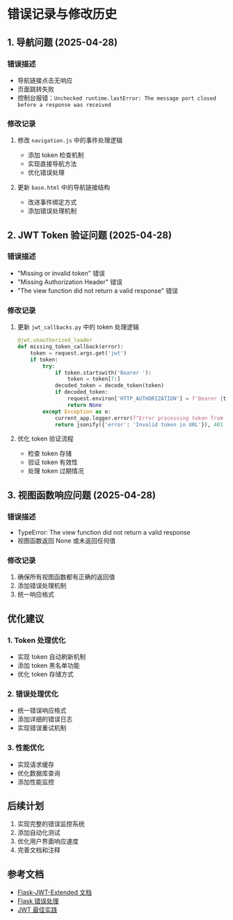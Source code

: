 # 错误记录与修改历史

## 1. 导航问题 (2025-04-28)

### 错误描述
- 导航链接点击无响应
- 页面跳转失败
- 控制台报错：`Unchecked runtime.lastError: The message port closed before a response was received`

### 修改记录
1. 修改 `navigation.js` 中的事件处理逻辑
   - 添加 token 检查机制
   - 实现直接导航方法
   - 优化错误处理

2. 更新 `base.html` 中的导航链接结构
   - 改进事件绑定方式
   - 添加错误处理机制

## 2. JWT Token 验证问题 (2025-04-28)

### 错误描述
- "Missing or invalid token" 错误
- "Missing Authorization Header" 错误
- "The view function did not return a valid response" 错误

### 修改记录
1. 更新 `jwt_callbacks.py` 中的 token 处理逻辑
   ```python
   @jwt.unauthorized_loader
   def missing_token_callback(error):
       token = request.args.get('jwt')
       if token:
           try:
               if token.startswith('Bearer '):
                   token = token[7:]
               decoded_token = decode_token(token)
               if decoded_token:
                   request.environ['HTTP_AUTHORIZATION'] = f'Bearer {token}'
                   return None
           except Exception as e:
               current_app.logger.error(f"Error processing token from URL: {str(e)}")
               return jsonify({'error': 'Invalid token in URL'}), 401
   ```

2. 优化 token 验证流程
   - 检查 token 存储
   - 验证 token 有效性
   - 处理 token 过期情况

## 3. 视图函数响应问题 (2025-04-28)

### 错误描述
- TypeError: The view function did not return a valid response
- 视图函数返回 None 或未返回任何值

### 修改记录
1. 确保所有视图函数都有正确的返回值
2. 添加错误处理机制
3. 统一响应格式

## 优化建议

### 1. Token 处理优化
- 实现 token 自动刷新机制
- 添加 token 黑名单功能
- 优化 token 存储方式

### 2. 错误处理优化
- 统一错误响应格式
- 添加详细的错误日志
- 实现错误重试机制

### 3. 性能优化
- 实现请求缓存
- 优化数据库查询
- 添加性能监控

## 后续计划

1. 实现完整的错误监控系统
2. 添加自动化测试
3. 优化用户界面响应速度
4. 完善文档和注释

## 参考文档
- [Flask-JWT-Extended 文档](https://flask-jwt-extended.readthedocs.io/)
- [Flask 错误处理](https://flask.palletsprojects.com/en/2.0.x/errorhandling/)
- [JWT 最佳实践](https://auth0.com/blog/jwt-security-best-practices/) 